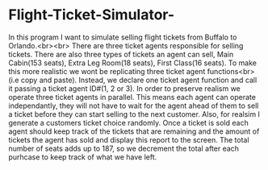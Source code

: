 # Flight-Ticket-Simulator-
In this program I want to simulate selling flight tickets from Buffalo to Orlando.&lt;br>&lt;br>           There are three ticket agents responsible for selling tickets.           There are also three types of tickets an agent can sell, Main Cabin(153 seats), Extra Leg Room(18 seats),           First Class(16 seats).  To make this more realistic we wont be replicating three ticket agent functions&lt;br>(i.e copy and paste).           Instead, we declare one ticket agent function and call it passing a ticket agent ID#(1, 2 or 3).           In order to preserve realism we operate three ticket agents in parallel.  This means each agent can operate independantly,           they will not have to wait for the agent ahead of them to sell a ticket before they can start selling to the next customer.           Also, for realsim I generate a customers ticket choice randomly.           Once a ticket is sold each agent should keep track of the tickets that are remaining and the amount of tickets the agent           has sold and display this report to the screen. The total number of seats adds up to 187, so we decrement the total after each purhcase to keep track of what we have left.
